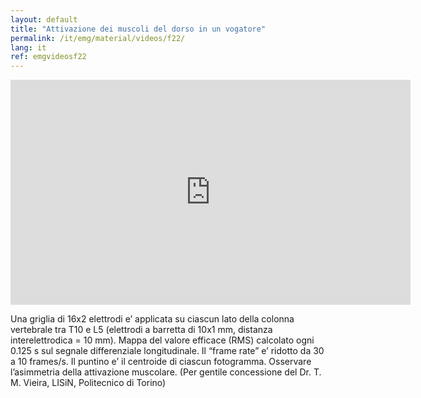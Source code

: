 ```yaml
---
layout: default
title: "Attivazione dei muscoli del dorso in un vogatore"
permalink: /it/emg/material/videos/f22/
lang: it
ref: emgvideosf22
---
```


<iframe width="640" height="360" src="https://www.youtube-nocookie.com/embed/6kSKj3TWDac?si=2-OfqOpgxpKgJNgZ&loop=1&rel=0" title="YouTube video player" frameborder="0" allow="accelerometer; autoplay; clipboard-write; encrypted-media; gyroscope; picture-in-picture; web-share" allowfullscreen></iframe>

Una griglia di 16x2 elettrodi e’ applicata su ciascun lato della colonna vertebrale tra T10 e L5 (elettrodi a barretta di 10x1 mm, distanza interelettrodica = 10 mm). Mappa del valore efficace (RMS) calcolato ogni 0.125 s sul segnale differenziale longitudinale. Il “frame rate” e’ ridotto da 30 a 10 frames/s. 
Il puntino  e’ il centroide di ciascun fotogramma. 
Osservare l’asimmetria della attivazione muscolare.
(Per gentile concessione del Dr. T. M. Vieira, LISiN, Politecnico di Torino)
